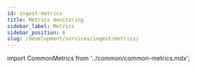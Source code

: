 ```yaml
---
id: ingest-metrics
title: Metrics monitoring
sidebar_label: Metrics
sidebar_position: 6
slug: /development/services/ingest/metrics/
---
```

import CommonMetrics from '../common/common-metrics.mdx';

<CommonMetrics />







